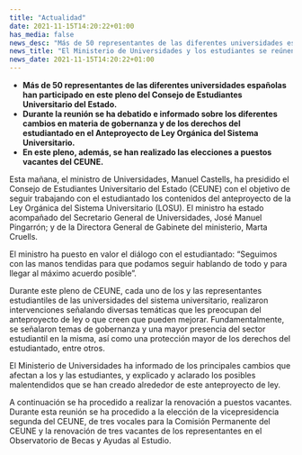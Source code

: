 ```yaml
---
title: "Actualidad"
date: 2021-11-15T14:20:22+01:00
has_media: false
news_desc: "Más de 50 representantes de las diferentes universidades españolas han participado en este pleno del Consejo de Estudiantes Universitario del Estado. Durante la reunión se ha debatido e informado sobre los diferentes cambios en materia de gobernanza y de los derechos del estudiantado en el Anteproyecto de Ley Orgánica del Sistema Universitario. En este pleno, además, se han realizado las elecciones a puestos vacantes del CEUNE."
news_title: "El Ministerio de Universidades y los estudiantes se reúnen en un nuevo pleno del CEUNE para informar sobre los cambios en el Anteproyecto de Ley Orgánica del Sistema Universitario"
news_date: 2021-11-15T14:20:22+01:00
---
```

<ul>
<li><b>Más de 50 representantes de las diferentes universidades españolas han participado en este pleno del Consejo de Estudiantes Universitario del Estado.</b></li>
<li><b>Durante la reunión se ha debatido e informado sobre los diferentes cambios en materia de gobernanza y de los derechos del estudiantado en el Anteproyecto de Ley Orgánica del Sistema Universitario.</b></li>
<li><b>En este pleno, además, se han realizado las elecciones a puestos vacantes del CEUNE.</b></li>
</ul>
<p>Esta mañana, el ministro de Universidades, Manuel Castells, ha presidido el Consejo de Estudiantes Universitario del Estado (CEUNE) con el objetivo de seguir trabajando con el estudiantado los contenidos del anteproyecto de la Ley Orgánica del Sistema Universitario (LOSU). El ministro ha estado acompañado del Secretario General de Universidades, José Manuel Pingarrón; y de la Directora General de Gabinete del ministerio, Marta Cruells.</p>
<p>El ministro ha puesto en valor el diálogo con el estudiantado: “Seguimos con las manos tendidas para que podamos seguir hablando de todo y para llegar al máximo acuerdo posible”.</p>
<p>Durante este pleno de CEUNE, cada uno de los y las representantes estudiantiles de las universidades del sistema universitario, realizaron intervenciones señalando diversas temáticas que les preocupan del anteproyecto de ley o que creen que pueden mejorar. Fundamentalmente, se señalaron temas de gobernanza y una mayor presencia del sector estudiantil en la misma, así como una protección mayor de los derechos del estudiantado, entre otros.</p>
<p>El Ministerio de Universidades ha informado de los principales cambios que afectan a los y las estudiantes, y explicado y aclarado los posibles malentendidos que se han creado alrededor de este anteproyecto de ley.</p>
<p>A continuación se ha procedido a realizar la renovación a puestos vacantes. Durante esta reunión se ha procedido a la elección de la vicepresidencia segunda del CEUNE, de tres vocales para la Comisión Permanente del CEUNE y la renovación de tres vacantes de los representantes en el Observatorio de Becas y Ayudas al Estudio.</p>